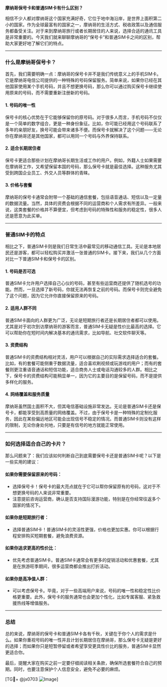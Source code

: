 **摩纳哥保号卡和普通SIM卡有什么区别？**

相信不少人都对摩纳哥这个国家充满好奇，它位于地中海沿岸，是世界上面积第二小的国家。作为全球最富有的国家之一，摩纳哥的生活方式、税收政策以及通信服务都备受关注。对于来到摩纳哥旅行或者长期居住的人来说，选择合适的通讯工具是非常重要的。今天我们就来聊聊摩纳哥的“保号卡”和普通SIM卡之间的区别，帮助大家更好地了解它们的特点。

---

### 什么是摩纳哥保号卡？

首先，我们需要明确一点：摩纳哥的保号卡并不是我们传统意义上的手机SIM卡。它是摩纳哥电信公司提供的一种特殊的号码保留服务。简单来说，如果你已经在其他国家使用某个手机号码，并且不想更换号码，那么你可以通过购买保号卡继续使用原来的号码，而不需要重新注册新的号码。

#### 1. **号码的唯一性**
保号卡的核心优势在于它能够保留你的原号码。对于很多人而言，手机号码不仅仅是一个简单的数字组合，更是一种身份象征。比如，你可能已经用这个号码联系了多年的亲朋好友，换号可能会带来诸多不便。而保号卡就解决了这个问题——无论你在摩纳哥还是其他国家，都可以用同一个号码与外界保持联系。

#### 2. **适合长期居住者**
保号卡更适合那些计划在摩纳哥长期生活或工作的用户。例如，外籍人士如果需要在摩纳哥工作，又希望保留本国的号码，那么保号卡就是最佳选择。这种服务尤其受到跨国企业员工、外交人员等群体的青睐。

#### 3. **价格与套餐**
摩纳哥的保号卡通常会附带一个基础的通信套餐，包括语音通话、短信以及一定量的数据流量。当然，具体的资费会根据不同的运营商和个人需求有所差异。一般来说，这类套餐的价格并不算便宜，但考虑到号码的特殊性和服务的稳定性，很多人还是愿意为此买单。

---

### 普通SIM卡的特点

相比之下，普通SIM卡则是我们日常生活中最常见的移动通信工具。无论是本地居民还是游客，都可以轻松购买并激活一张普通的SIM卡。接下来，我们从几个方面对比一下普通SIM卡和保号卡的区别。

#### 1. **号码是否可选**
普通SIM卡允许用户选择自己心仪的号码，甚至有些运营商还提供了随机选号的功能。然而，一旦选择了新号码，你就无法再恢复之前的号码。而保号卡则完全避免了这个问题，因为它允许你直接保留原来的号码。

#### 2. **适用人群不同**
普通SIM卡面向的人群更为广泛，无论是短期旅行者还是长期居住者都可以使用。尤其是对于初次到访摩纳哥的游客而言，普通SIM卡无疑是性价比最高的选择。它可以帮助你在短时间内解决基本的通讯需求，比如导航、社交软件聊天等。

#### 3. **资费结构**
普通SIM卡的资费结构相对灵活，用户可以根据自己的实际需求选择适合的套餐。比如，有的套餐可能侧重于数据流量，适合喜欢刷视频或玩游戏的用户；而有的套餐则更注重语音通话和短信功能，适合商务人士或电话沟通较多的人群。相比之下，保号卡的资费结构可能稍显单一，因为它的主要目的是保留号码，而不是提供多样化的服务。

#### 4. **网络覆盖和服务质量**
摩纳哥虽然国土面积不大，但其电信基础设施非常发达。无论是普通SIM卡还是保号卡，都能享受到高质量的网络覆盖。不过，由于保号卡是一种特殊的定制化服务，因此在某些偏远地区可能会出现信号不稳定的情况。而普通SIM卡则没有这样的限制，无论你身处何地，只要是有信号的地方就能正常使用。

---

### 如何选择适合自己的卡片？

那么问题来了：我们应该如何判断自己到底需要保号卡还是普通SIM卡呢？以下是一些实用的建议：

#### 如果你需要保留原来的号码：
- 选择保号卡！保号卡的最大亮点就在于它可以帮你保留原有的号码，这对于不想更换号码的人来说非常重要。
- 注意提前咨询运营商，确认是否支持国际漫游功能，特别是在你经常往返多个国家的情况下。

#### 如果你是短期旅行者：
- 选择普通SIM卡！普通SIM卡的灵活性更强，价格也更加实惠。你可以根据行程安排购买短期套餐，避免浪费资源。

#### 如果你追求更高的性价比：
- 优先考虑普通SIM卡。普通SIM卡通常会有更多的促销活动和优惠套餐，尤其是在旅游旺季期间，很多运营商都会推出打折活动。

#### 如果你是高净值人群：
- 可以考虑保号卡。毕竟，对于一些高端用户来说，号码的唯一性和稳定性比价格更重要。此外，保号卡的服务通常也会更加个性化，比如专属客服、紧急救援热线等增值服务。

---

### 总结

总的来说，摩纳哥的保号卡和普通SIM卡各有千秋，关键在于你个人的需求是什么。如果你重视号码的唯一性并且计划长期居住在摩纳哥，那么保号卡无疑是更好的选择；而如果你只是短暂停留或者希望享受更具性价比的服务，普通SIM卡显然更适合你。

最后，提醒大家在购买之前一定要仔细阅读相关条款，确保所选套餐符合自己的预期。同时，也要注意保护个人信息安全，避免不必要的麻烦。

[TG💪+ @jx0703 ![Image](https://github.com/user-attachments/assets/dbca1d08-cadb-493c-b0ec-ad6f7a83f270)]